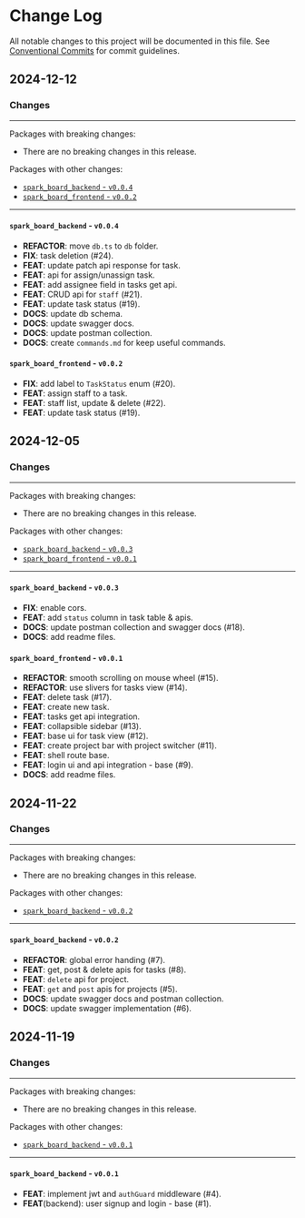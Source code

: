 # Change Log

All notable changes to this project will be documented in this file.
See [Conventional Commits](https://conventionalcommits.org) for commit guidelines.

## 2024-12-12

### Changes

---

Packages with breaking changes:

 - There are no breaking changes in this release.

Packages with other changes:

 - [`spark_board_backend` - `v0.0.4`](#spark_board_backend---v004)
 - [`spark_board_frontend` - `v0.0.2`](#spark_board_frontend---v002)

---

#### `spark_board_backend` - `v0.0.4`

 - **REFACTOR**: move `db.ts` to `db` folder.
 - **FIX**: task deletion (#24).
 - **FEAT**: update patch api response for task.
 - **FEAT**: api for assign/unassign task.
 - **FEAT**: add assignee field in tasks get api.
 - **FEAT**: CRUD api for `staff` (#21).
 - **FEAT**: update task status (#19).
 - **DOCS**: update db schema.
 - **DOCS**: update swagger docs.
 - **DOCS**: update postman collection.
 - **DOCS**: create `commands.md` for keep useful commands.

#### `spark_board_frontend` - `v0.0.2`

 - **FIX**: add label to `TaskStatus` enum (#20).
 - **FEAT**: assign staff to a task.
 - **FEAT**: staff list, update & delete (#22).
 - **FEAT**: update task status (#19).


## 2024-12-05

### Changes

---

Packages with breaking changes:

 - There are no breaking changes in this release.

Packages with other changes:

 - [`spark_board_backend` - `v0.0.3`](#spark_board_backend---v003)
 - [`spark_board_frontend` - `v0.0.1`](#spark_board_frontend---v001)

---

#### `spark_board_backend` - `v0.0.3`

 - **FIX**: enable cors.
 - **FEAT**: add `status` column in task table & apis.
 - **DOCS**: update postman collection and swagger docs (#18).
 - **DOCS**: add readme files.

#### `spark_board_frontend` - `v0.0.1`

 - **REFACTOR**: smooth scrolling on mouse wheel (#15).
 - **REFACTOR**: use slivers for tasks view (#14).
 - **FEAT**: delete task (#17).
 - **FEAT**: create new task.
 - **FEAT**: tasks get api integration.
 - **FEAT**: collapsible sidebar (#13).
 - **FEAT**: base ui for task view (#12).
 - **FEAT**: create project bar with project switcher (#11).
 - **FEAT**: shell route base.
 - **FEAT**: login ui and api integration - base (#9).
 - **DOCS**: add readme files.


## 2024-11-22

### Changes

---

Packages with breaking changes:

 - There are no breaking changes in this release.

Packages with other changes:

 - [`spark_board_backend` - `v0.0.2`](#spark_board_backend---v002)

---

#### `spark_board_backend` - `v0.0.2`

 - **REFACTOR**: global error handing (#7).
 - **FEAT**: get, post & delete apis for tasks (#8).
 - **FEAT**: `delete` api for project.
 - **FEAT**: `get` and `post` apis for projects (#5).
 - **DOCS**: update swagger docs and postman collection.
 - **DOCS**: update swagger implementation (#6).


## 2024-11-19

### Changes

---

Packages with breaking changes:

 - There are no breaking changes in this release.

Packages with other changes:

 - [`spark_board_backend` - `v0.0.1`](#spark_board_backend---v001)

---

#### `spark_board_backend` - `v0.0.1`

 - **FEAT**: implement jwt and `authGuard` middleware (#4).
 - **FEAT**(backend): user signup and login - base (#1).

